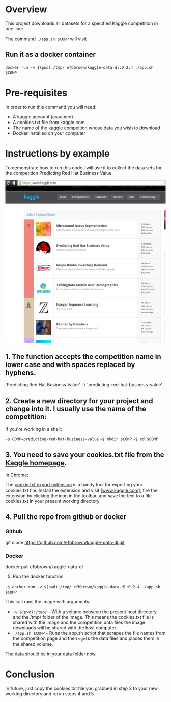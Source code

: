 # Overview

This project downloads all datasets for a specified Kaggle competition in one line:



The command `./app.sh $COMP` will visit

## Run it as a docker container

`docker run -v $(pwd):/tmp/ efbbrown/kaggle-data-dl:0.2.4 ./app.sh $COMP`

# Pre-requisites

In order to run this command you will need:

- A kaggle account (assumed) 
- A cookies.txt file from kaggle.com
- The name of the kaggle compeition whose data you wish to download
- Docker installed on your computer

# Instructions by example

To demonstrate how to run this code I will use it to collect the data sets for the competition Predicting Red Hat Business Value.

<img src="img/kaggle-home.jpg"></img>

## 1. The function accepts the competition name in lower case and with spaces replaced by hyphens.

'Predicting Red Hat Business Value' -> 'predicting-red-hat-business-value'

## 2. Create a new directory for your project and change into it. I usually use the name of the competition:

If you're working in a shell:

`~$ COMP=predicting-red-hat-business-value`
`~$ mkdir $COMP`
`~$ cd $COMP`

## 3. You need to save your cookies.txt file from the [Kaggle homepage](https://www.kaggle.com/).

In Chrome:

The [cookie.txt export extension](https://chrome.google.com/webstore/detail/cookietxt-export/lopabhfecdfhgogdbojmaicoicjekelh) is a handy tool for exporting your cookies.txt file. Install the extension and visit [www.kaggle.com], fire the extension by clicking the icon in the toolbar, and save the text to a file cookies.txt in your present working directory.

## 4. Pull the repo from github or docker

### Github

git clone https://github.com/efbbrown/kaggle-data-dl.git

### Docker

docker pull efbbrown/kaggle-data-dl

5. Run the docker function

`~$ docker run -v $(pwd):/tmp/ efbbrown/kaggle-data-dl:0.2.4 ./app.sh $COMP`

This call runs the image with arguments:
 - `-v $(pwd):/tmp/` - With a volume between the present host directory and the /tmp/ folder of the image. This means the cookies.txt file is shared with the image and the competition data files the image downloads will be shared with the host computer.
 - `./app.sh $COMP` - Runs the app.sh script that scrapes the file names from the competition page and then `wget`s the data files and places them in the shared volume.

The data should be in your data folder now.

# Conclusion

In future, just copy the cookies.txt file you grabbed in step 3 to your new working directory and rerun steps 4 and 5.

